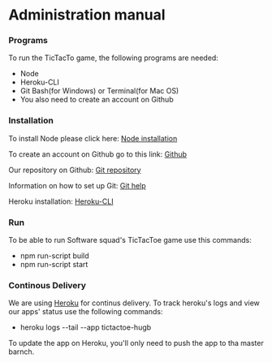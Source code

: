 # Administration manual

### Programs
To run the TicTacTo game, the following programs are needed:
- Node 
- Heroku-CLI
- Git Bash(for Windows) or Terminal(for Mac OS)
- You also need to create an account on Github
### Installation
To install Node please click here: 
[Node installation](https://nodejs.org/en/download/)

To create an account on Github go to this link:
[Github](https://github.com/)

Our repository on Github:
[Git repository](https://github.com/SoftwareSquad/TicTacToe)

Information on how to set up Git:
[Git help](https://help.github.com/articles/set-up-git/)

Heroku installation:
[Heroku-CLI](https://devcenter.heroku.com/articles/heroku-cli)

### Run
To be able to run Software squad's TicTacToe game use this commands:
- npm run-script build
- npm run-script start 

### Continous Delivery
We are using [Heroku](https://heroku.com/) for continus delivery. To track heroku's logs and view our apps' status use the following commands:
- heroku logs --tail --app tictactoe-hugb

To update the app on Heroku, you'll only need to push the app to tha master barnch.